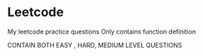 # Leetcode
My leetcode practice questions
Only contains function definition<br>


CONTAIN BOTH EASY , HARD, MEDIUM LEVEL QUESTIONS
